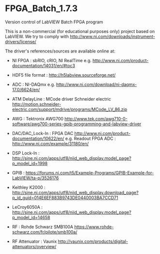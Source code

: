 # FPGA_Batch_1.7.3
Version control of LabVIEW Batch FPGA program

This is a non-commercial (for educational purposes only) project based on LabVIEW.
We try to comply with http://www.ni.com/downloads/instrument-drivers/license/ 

The driver's references/sources are available online at:

- NI FPGA : sbRIO, cRIO, NI RealTime e.g. http://www.ni.com/product-documentation/14031/en/#toc3
- HDF5 file format : http://h5labview.sourceforge.net/

- ADC : NI-DAQmx e.g. http://www.ni.com/download/ni-daqmx-17.0/6624/en/
- ATM DelayLine : MCode driver Schneider electric http://motion.schneider-electric.com/support/mdrive/programs/MCode_LV_86.zip
- AWG : Tektronix AWG700 http://www.tek.com/awg710-0-software/awg700-series-gpib-programming-and-labview-driver
- DAC/DAC_Lock-In : FPGA DAC http://www.ni.com/product-documentation/10622/en/ e.g. Readout FPGA ADC : http://www.ni.com/example/31180/en/
- DSP Lock-In : http://sine.ni.com/apps/utf8/niid_web_display.model_page?p_model_id=1998
- GPIB : https://forums.ni.com/t5/Example-Programs/GPIB-Example-for-LabVIEW/ta-p/3526176
- Keithley K2000 : http://sine.ni.com/apps/utf8/niid_web_display.download_page?p_id_guid=014E6EF883B9743DE0440003BA7CCD71
- LeCroy6050A : http://sine.ni.com/apps/utf8/niid_web_display.model_page?p_model_id=14658
- RF : Rohde Schwarz SMB100A https://www.rohde-schwarz.com/fr/pilote/smb100a/ 
- RF Attenuator : Vaunix http://vaunix.com/products/digital-attenuators/overview/
